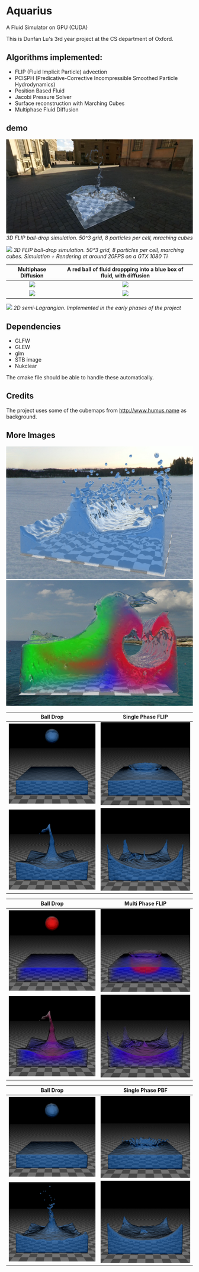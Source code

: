 # Aquarius

A Fluid Simulator on GPU (CUDA)

This is Dunfan Lu's 3rd year project at the CS department of Oxford.

## Algorithms implemented:
* FLIP (Fluid Implicit Particle) advection
* PCISPH (Predicative-Corrective Incompressible Smoothed Particle Hydrodynamics)
* Position Based Fluid
* Jacobi Pressure Solver 
* Surface reconstruction with Marching Cubes
* Multiphase Fluid Diffusion

## demo
![](demo/3d_flip_50.png)
*3D FLIP ball-drop simulation. 50^3 grid, 8 particles per cell, mraching cubes*

![](demo/3d_flip_50.gif)
*3D FLIP ball-drop simulation. 50^3 grid, 8 particles per cell, marching cubes. Simulation + Rendering at around 20FPS on a GTX 1080 Ti*


Multiphase Diffusion       |  A red ball of fluid droppping into a blue box of fluid, with diffusion
:-------------------------:|:-------------------------:
![](demo/multiphase_ball_0_0.png)  |  ![](demo/multiphase_ball_0_1.png)
![](demo/multiphase_ball_0_2.png)  |  ![](demo/multiphase_ball_0_3.png)




![](demo/recording_0.gif)
*2D semi-Lagrangian. Implemented in the early phases of the project*

## Dependencies
* GLFW
* GLEW
* glm
* STB image
* Nukclear

The cmake file should be able to handle these automatically.

## Credits
The project uses some of the cubemaps from http://www.humus.name as background.

## More Images

![](report/images/FrontSinglephase_cropped.png)
![](report/images/FrontMultiphase_cropped.png)


Ball Drop       |  Single Phase FLIP
:-------------------------:|:-------------------------:
![](report/images/balldrop_cropped2/single0.png)  |  ![](report/images/balldrop_cropped2/single1.png)
![](report/images/balldrop_cropped2/single2.png)  |  ![](report/images/balldrop_cropped2/single3.png)

Ball Drop       |  Multi Phase FLIP
:-------------------------:|:-------------------------:
![](report/images/balldrop_cropped2/multi0.png)  |  ![](report/images/balldrop_cropped2/multi1.png)
![](report/images/balldrop_cropped2/multi2.png)  |  ![](report/images/balldrop_cropped2/multi3.png)


Ball Drop       |  Single Phase PBF
:-------------------------:|:-------------------------:
![](report/images/balldrop_cropped2/pbf0.png)  |  ![](report/images/balldrop_cropped2/pbf1.png)
![](report/images/balldrop_cropped2/pbf2.png)  |  ![](report/images/balldrop_cropped2/pbf3.png)